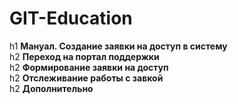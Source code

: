 # GIT-Education
h1 **Мануал. Создание заявки на доступ в систему**   
h2 **Переход на портал поддержки**   
h2 **Формирование заявки на доступ**   
h2 **Отслеживание работы с завкой**   
h2 **Дополнительно**   
